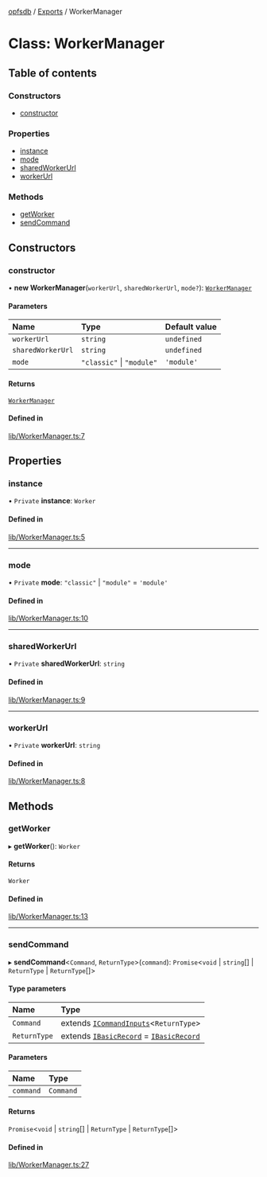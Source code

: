 [opfsdb](../README.md) / [Exports](../modules.md) / WorkerManager

# Class: WorkerManager

## Table of contents

### Constructors

- [constructor](WorkerManager.md#constructor)

### Properties

- [instance](WorkerManager.md#instance)
- [mode](WorkerManager.md#mode)
- [sharedWorkerUrl](WorkerManager.md#sharedworkerurl)
- [workerUrl](WorkerManager.md#workerurl)

### Methods

- [getWorker](WorkerManager.md#getworker)
- [sendCommand](WorkerManager.md#sendcommand)

## Constructors

### constructor

• **new WorkerManager**(`workerUrl`, `sharedWorkerUrl`, `mode?`): [`WorkerManager`](WorkerManager.md)

#### Parameters

| Name | Type | Default value |
| :------ | :------ | :------ |
| `workerUrl` | `string` | `undefined` |
| `sharedWorkerUrl` | `string` | `undefined` |
| `mode` | ``"classic"`` \| ``"module"`` | `'module'` |

#### Returns

[`WorkerManager`](WorkerManager.md)

#### Defined in

[lib/WorkerManager.ts:7](https://github.com/sliterok/opfsdb/blob/bc134c9/lib/WorkerManager.ts#L7)

## Properties

### instance

• `Private` **instance**: `Worker`

#### Defined in

[lib/WorkerManager.ts:5](https://github.com/sliterok/opfsdb/blob/bc134c9/lib/WorkerManager.ts#L5)

___

### mode

• `Private` **mode**: ``"classic"`` \| ``"module"`` = `'module'`

#### Defined in

[lib/WorkerManager.ts:10](https://github.com/sliterok/opfsdb/blob/bc134c9/lib/WorkerManager.ts#L10)

___

### sharedWorkerUrl

• `Private` **sharedWorkerUrl**: `string`

#### Defined in

[lib/WorkerManager.ts:9](https://github.com/sliterok/opfsdb/blob/bc134c9/lib/WorkerManager.ts#L9)

___

### workerUrl

• `Private` **workerUrl**: `string`

#### Defined in

[lib/WorkerManager.ts:8](https://github.com/sliterok/opfsdb/blob/bc134c9/lib/WorkerManager.ts#L8)

## Methods

### getWorker

▸ **getWorker**(): `Worker`

#### Returns

`Worker`

#### Defined in

[lib/WorkerManager.ts:13](https://github.com/sliterok/opfsdb/blob/bc134c9/lib/WorkerManager.ts#L13)

___

### sendCommand

▸ **sendCommand**\<`Command`, `ReturnType`\>(`command`): `Promise`\<`void` \| `string`[] \| `ReturnType` \| `ReturnType`[]\>

#### Type parameters

| Name | Type |
| :------ | :------ |
| `Command` | extends [`ICommandInputs`](../modules.md#icommandinputs)\<`ReturnType`\> |
| `ReturnType` | extends [`IBasicRecord`](../modules.md#ibasicrecord) = [`IBasicRecord`](../modules.md#ibasicrecord) |

#### Parameters

| Name | Type |
| :------ | :------ |
| `command` | `Command` |

#### Returns

`Promise`\<`void` \| `string`[] \| `ReturnType` \| `ReturnType`[]\>

#### Defined in

[lib/WorkerManager.ts:27](https://github.com/sliterok/opfsdb/blob/bc134c9/lib/WorkerManager.ts#L27)

